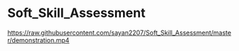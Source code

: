 # Soft_Skill_Assessment
https://raw.githubusercontent.com/sayan2207/Soft_Skill_Assessment/master/demonstration.mp4
